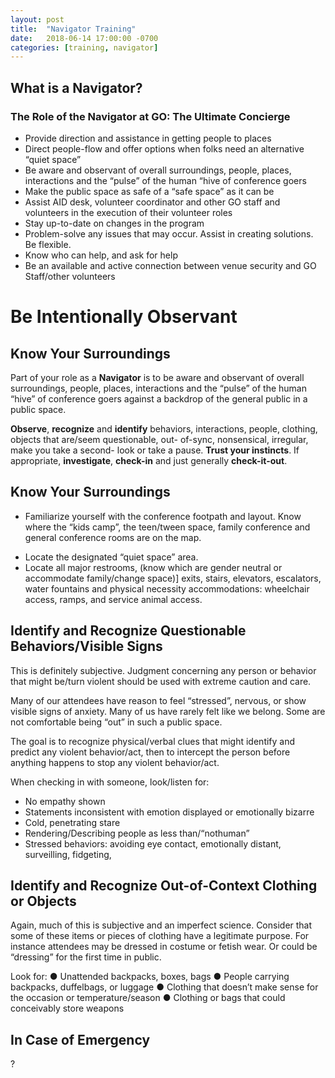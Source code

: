 ```yaml
---
layout: post
title:  "Navigator Training"
date:   2018-06-14 17:00:00 -0700
categories: [training, navigator]
---
```

## What is a Navigator?

### The Role of the Navigator at GO: The Ultimate Concierge

- Provide direction and assistance in getting people to places
- Direct people-flow and offer options when folks need an
alternative “quiet space”
- Be aware and observant of overall surroundings, people, places, interactions and the “pulse” of the human “hive of conference goers
- Make the public space as safe of a “safe space” as it can be
- Assist AID desk, volunteer coordinator and other GO staff and volunteers in the execution of their volunteer roles
- Stay up-to-date on changes in the program
- Problem-solve any issues that may occur. Assist in creating solutions. Be flexible.
- Know who can help, and ask for help
- Be an available and active connection between venue security and GO Staff/other volunteers

# **Be Intentionally Observant**

## Know Your Surroundings

Part of your role as a **Navigator** is to be aware and observant of overall surroundings, people, places, interactions and the “pulse” of the human “hive” of conference goers against a backdrop of the general public in a public space.

**Observe**, **recognize** and **identify** behaviors, interactions, people, clothing, objects that are/seem questionable, out- of-sync, nonsensical, irregular, make you take a second- look or take a pause. **Trust your instincts**. If appropriate, **investigate**, **check-in** and just generally **check-it-out**.

## Know Your Surroundings

* Familiarize yourself with the conference footpath and layout.
Know where the “kids camp”, the teen/tween space, family conference and general conference rooms are on the map.
- Locate the designated “quiet space” area.
- Locate all major restrooms, (know which are gender neutral or accommodate family/change space)] exits, stairs, elevators, escalators, water fountains and physical necessity accommodations: wheelchair access, ramps, and service animal access.

## Identify and Recognize Questionable Behaviors/Visible Signs

This is definitely subjective. Judgment concerning any person or behavior that might be/turn violent should be used with extreme caution and care.

Many of our attendees have reason to feel “stressed”, nervous, or show visible signs of anxiety. Many of us have rarely felt like we belong. Some are not comfortable being “out” in such a public space.

The goal is to recognize physical/verbal clues that might identify and predict any violent behavior/act, then to intercept the person before anything happens to stop any violent behavior/act.

When checking in with someone, look/listen for:
- No empathy shown
- Statements inconsistent with emotion displayed or emotionally bizarre
- Cold, penetrating stare
- Rendering/Describing people as less than/“nothuman”
- Stressed behaviors: avoiding eye contact, emotionally distant, surveilling, fidgeting,

## Identify and Recognize Out-of-Context Clothing or Objects

Again, much of this is subjective and an imperfect science. Consider that some of these items or pieces of clothing have a legitimate purpose. For instance attendees may be dressed in costume or fetish wear. Or could be “dressing” for the first time in public.

Look for:
● Unattended backpacks, boxes, bags
● People carrying backpacks, duffelbags, or luggage
● Clothing that doesn’t make sense for the occasion or temperature/season
● Clothing or bags that could conceivably store weapons

## In Case of Emergency

?
